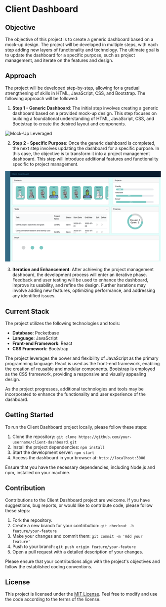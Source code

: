 # Client Dashboard

## Objective
The objective of this project is to create a generic dashboard based on a mock-up design. The project will be developed in multiple steps, with each step adding new layers of functionality and technology. The ultimate goal is to update the dashboard for a specific purpose, such as project management, and iterate on the features and design.

## Approach
The project will be developed step-by-step, allowing for a gradual strengthening of skills in HTML, JavaScript, CSS, and Bootstrap. The following approach will be followed:

1. **Step 1 - Generic Dashboard**: The initial step involves creating a generic dashboard based on a provided mock-up design. This step focuses on building a foundational understanding of HTML, JavaScript, CSS, and Bootstrap to create the desired layout and components.

![Mock-Up Leveraged](dashboard_mock.jpeg)

2. **Step 2 - Specific Purpose**: Once the generic dashboard is completed, the next step involves updating the dashboard for a specific purpose. In this case, the objective is to transform it into a project management dashboard. This step will introduce additional features and functionality specific to project management.

![ProjectManagementDashboard](Dashboard_2023-07-17.png)

3. **Iteration and Enhancement**: After achieving the project management dashboard, the development process will enter an iterative phase. Feedback and user testing will be used to enhance the dashboard, improve its usability, and refine the design. Further iterations may involve adding new features, optimizing performance, and addressing any identified issues.

## Current Stack
The project utilizes the following technologies and tools:

- **Database**: Pocketbase
- **Language**: JavaScript
- **Front-end Framework**: React
- **CSS Framework**: Bootstrap

The project leverages the power and flexibility of JavaScript as the primary programming language. React is used as the front-end framework, enabling the creation of reusable and modular components. Bootstrap is employed as the CSS framework, providing a responsive and visually appealing design.

As the project progresses, additional technologies and tools may be incorporated to enhance the functionality and user experience of the dashboard.

## Getting Started
To run the Client Dashboard project locally, please follow these steps:

1. Clone the repository: `git clone https://github.com/your-username/client-dashboard.git`
2. Install the project dependencies: `npm install`
3. Start the development server: `npm start`
4. Access the dashboard in your browser at: `http://localhost:3000`

Ensure that you have the necessary dependencies, including Node.js and npm, installed on your machine.

## Contribution
Contributions to the Client Dashboard project are welcome. If you have suggestions, bug reports, or would like to contribute code, please follow these steps:

1. Fork the repository.
2. Create a new branch for your contribution: `git checkout -b feature/your-feature`
3. Make your changes and commit them: `git commit -m 'Add your feature'`
4. Push to your branch: `git push origin feature/your-feature`
5. Open a pull request with a detailed description of your changes.

Please ensure that your contributions align with the project's objectives and follow the established coding conventions.

## License
This project is licensed under the [MIT License](LICENSE). Feel free to modify and use the code according to the terms of the license.